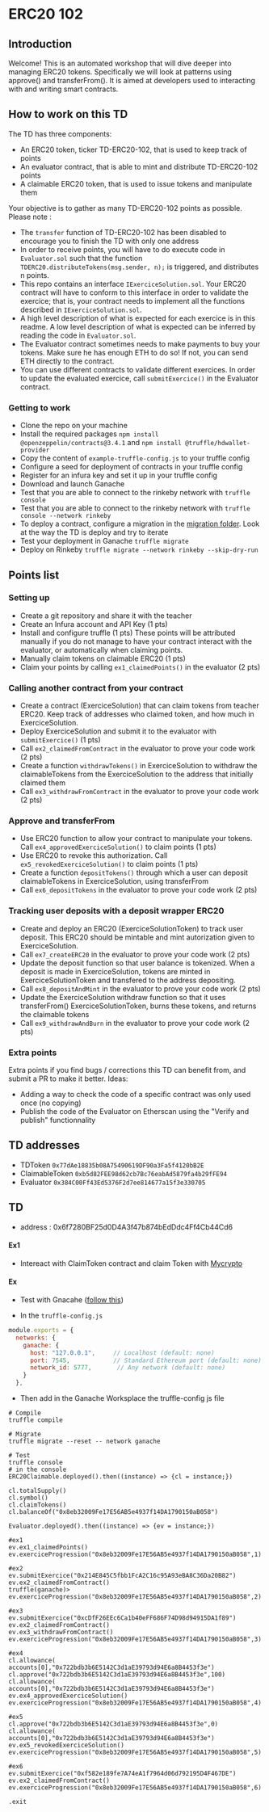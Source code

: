 # ERC20 102

## Introduction
Welcome! This is an automated workshop that will dive deeper into managing ERC20 tokens. Specifically we will look at patterns using approve() and transferFrom().
It is aimed at developers used to interacting with and writing smart contracts.

## How to work on this TD
The TD has three components:
- An ERC20 token, ticker TD-ERC20-102, that is used to keep track of points 
- An evaluator contract, that is able to mint and distribute TD-ERC20-102 points
- A claimable ERC20 token, that is used to issue tokens and manipulate them

Your objective is to gather as many TD-ERC20-102 points as possible. Please note :
- The `transfer` function of TD-ERC20-102 has been disabled to encourage you to finish the TD with only one address
- In order to receive points, you will have to do execute code in `Evaluator.sol` such that the function `TDERC20.distributeTokens(msg.sender, n);` is triggered, and distributes n points.
- This repo contains an interface `IExerciceSolution.sol`. Your ERC20 contract will have to conform to this interface in order to validate the exercice; that is, your contract needs to implement all the functions described in `IExerciceSolution.sol`. 
- A high level description of what is expected for each exercice is in this readme. A low level description of what is expected can be inferred by reading the code in `Evaluator.sol`.
- The Evaluator contract sometimes needs to make payments to buy your tokens. Make sure he has enough ETH to do so! If not, you can send ETH directly to the contract.
- You can use different contracts to validate different exercices. In order to update the evaluated exercice, call `submitExercice()` in the Evaluator contract.

### Getting to work
- Clone the repo on your machine
- Install the required packages `npm install @openzeppelin/contracts@3.4.1` and `npm install @truffle/hdwallet-provider`
- Copy the content of `example-truffle-config.js` to your truffle config
- Configure a seed for deployment of contracts in your truffle config
- Register for an infura key and set it up in your truffle config
- Download and launch Ganache
- Test that you are able to connect to the rinkeby network with `truffle console`
- Test that you are able to connect to the rinkeby network with `truffle console --network rinkeby`
- To deploy a contract, configure a migration in the [migration folder](migrations). Look at the way the TD is deploy and try to iterate
- Test your deployment in Ganache `truffle migrate`
- Deploy on Rinkeby `truffle migrate --network rinkeby --skip-dry-run`

## Points list
### Setting up
- Create a git repository and share it with the teacher
- Create an Infura account and API Key (1 pts)
- Install and configure truffle (1 pts)
These points will be attributed manually if you do not manage to have your contract interact with the evaluator, or automatically when claiming points.
- Manually claim tokens on claimable ERC20 (1 pts)
- Claim your points by calling `ex1_claimedPoints()` in the evaluator (2 pts)


### Calling another contract from your contract
- Create a contract (ExerciceSolution) that can claim tokens from teacher ERC20. Keep track of addresses who claimed token, and how much in ExerciceSolution.
- Deploy ExerciceSolution and submit it to the evaluator with  `submitExercice()` (1 pts)
- Call `ex2_claimedFromContract` in the evaluator to prove your code work (2 pts)
- Create a function `withdrawTokens()` in ExerciceSolution to withdraw the claimableTokens from the ExerciceSolution to the address that initially claimed them 
- Call `ex3_withdrawFromContract` in the evaluator to prove your code work (2 pts)

### Approve and transferFrom
- Use ERC20 function to allow your contract to manipulate your tokens. Call `ex4_approvedExerciceSolution()` to claim points (1 pts) 
- Use ERC20 to revoke this authorization. Call `ex5_revokedExerciceSolution()` to claim points (1 pts)
- Create a function `depositTokens()` through which a user can deposit claimableTokens in ExerciceSolution, using transferFrom  
- Call `ex6_depositTokens` in the evaluator to prove your code work (2 pts)

### Tracking user deposits with a deposit wrapper ERC20
- Create and deploy an ERC20 (ExerciceSolutionToken) to track user deposit. This ERC20 should be mintable and mint autorization given to ExerciceSolution. 
- Call `ex7_createERC20` in the evaluator to prove your code work (2 pts)
- Update the deposit function so that user balance is tokenized. When a deposit is made in ExerciceSolution, tokens are minted in ExerciceSolutionToken and transfered to the address depositing. 
- Call `ex8_depositAndMint` in the evaluator to prove your code work (2 pts)
- Update the ExerciceSolution withdraw function so that it uses transferFrom() ExerciceSolutionToken, burns these tokens, and returns the claimable tokens 
- Call `ex9_withdrawAndBurn` in the evaluator to prove your code work (2 pts)

### Extra points
Extra points if you find bugs / corrections this TD can benefit from, and submit a PR to make it better.  Ideas:
- Adding a way to check the code of a specific contract was only used once (no copying) 
- Publish the code of the Evaluator on Etherscan using the "Verify and publish" functionnality 

## TD addresses
- TDToken `0x77dAe18835b08A75490619DF90a3Fa5f4120bB2E`
- ClaimableToken `0xb5d82FEE98d62cb7Bc76eabAd5879fa4b29fFE94`
- Evaluator `0x384C00Ff43Ed5376F2d7ee814677a15f3e330705`

## TD
- address : 0x6f7280BF25d0D4A3f47b874bEdDdc4Ff4Cb44Cd6 
#### Ex1
- Intereact with ClaimToken contract and claim Token with [Mycrypto](https://app.mycrypto.com) 
#### Ex
- Test with Gnacahe ([follow this](https://www.trufflesuite.com/docs/ganache/truffle-projects/linking-a-truffle-project))

* In the `truffle-config.js` 

```javascript
module.exports = {
  networks: {
    ganache: {
      host: "127.0.0.1",     // Localhost (default: none)
      port: 7545,            // Standard Ethereum port (default: none)
      network_id: 5777,       // Any network (default: none)
    }
  },
```
* Then add in the Ganache Worksplace the truffle-config js file

```shell
# Compile 
truffle compile

# Migrate
truffle migrate --reset -- network ganache

# Test
truffle console 
# in the console 
ERC20Claimable.deployed().then((instance) => {cl = instance;})

cl.totalSupply()
cl.symbol()
cl.claimTokens()
cl.balanceOf("0x8eb32009Fe17E56AB5e4937f14DA1790150aB058")

Evaluator.deployed().then((instance) => {ev = instance;})

#ex1
ev.ex1_claimedPoints()
ev.exerciceProgression("0x8eb32009Fe17E56AB5e4937f14DA1790150aB058",1)

#ex2
ev.submitExercice("0x214E845C5fbb1FcA2C16c95A93eBA8C36Da20B82") 
ev.ex2_claimedFromContract()
truffle(ganache)> ev.exerciceProgression("0x8eb32009Fe17E56AB5e4937f14DA1790150aB058",2)

#ex3
ev.submitExercice("0xcDfF26EEc6Ca1b40eFF686F74D98d94915DA1f89")
ev.ex2_claimedFromContract()
ev.ex3_withdrawFromContract()
ev.exerciceProgression("0x8eb32009Fe17E56AB5e4937f14DA1790150aB058",3)

#ex4
cl.allowance( accounts[0],"0x722bdb3b6E5142C3d1aE39793d94E6a8B4453f3e")
cl.approve("0x722bdb3b6E5142C3d1aE39793d94E6a8B4453f3e",100)
cl.allowance( accounts[0],"0x722bdb3b6E5142C3d1aE39793d94E6a8B4453f3e")
ev.ex4_approvedExerciceSolution()
ev.exerciceProgression("0x8eb32009Fe17E56AB5e4937f14DA1790150aB058",4)

#ex5
cl.approve("0x722bdb3b6E5142C3d1aE39793d94E6a8B4453f3e",0)
cl.allowance( accounts[0],"0x722bdb3b6E5142C3d1aE39793d94E6a8B4453f3e")
ev.ex5_revokedExerciceSolution()
ev.exerciceProgression("0x8eb32009Fe17E56AB5e4937f14DA1790150aB058",5)

#ex6
ev.submitExercice("0xf582e189fe7A74eA1f7964d06d792195D4F467DE")
ev.ex2_claimedFromContract()
ev.exerciceProgression("0x8eb32009Fe17E56AB5e4937f14DA1790150aB058",6)

.exit
```


